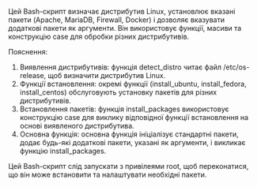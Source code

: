Цей Bash-скрипт визначає дистрибутив Linux, установлює вказані пакети (Apache, MariaDB, Firewall, Docker) і дозволяє вказувати додаткові пакети як аргументи. 
Він використовує функції, масиви та конструкцію case для обробки різних дистрибутивів.

Пояснення:
1) Виявлення дистрибутивів: функція detect_distro читає файл /etc/os-release, щоб визначити дистрибутив Linux.
2) Функції встановлення: окремі функції (install_ubuntu, install_fedora, install_centos) обслуговують установку пакетів для різних дистрибутивів.
3) Встановлення пакетів: функція install_packages використовує конструкцію case для виклику відповідної функції встановлення на основі виявленого дистрибутива.
4) Основна функція: основна функція ініціалізує стандартні пакети, додає будь-які додаткові пакети, указані як аргументи, і викликає функцію install_packages.

Цей Bash-скрипт слід запускати з привілеями root, щоб переконатися, що він може встановити та налаштувати необхідні пакети.